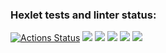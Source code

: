 ### Hexlet tests and linter status:
[![Actions Status](https://github.com/MenzurenkoKirill/java-project-71/workflows/hexlet-check/badge.svg)](https://github.com/MenzurenkoKirill/java-project-71/actions)
<a href="https://codeclimate.com/github/MenzurenkoKirill/java-project-71/maintainability"><img src="https://api.codeclimate.com/v1/badges/2f86a3797ce1b237f28a/maintainability" /></a>
<a href="https://codeclimate.com/github/MenzurenkoKirill/java-project-71/test_coverage"><img src="https://api.codeclimate.com/v1/badges/2f86a3797ce1b237f28a/test_coverage" /></a>
<a href="https://asciinema.org/a/thz8mEU0cyqVlMX9Yeudlg65J" target="_blank"><img src="https://asciinema.org/a/thz8mEU0cyqVlMX9Yeudlg65J.svg" /></a>
<a href="https://asciinema.org/a/0KtuhNHsqHGeJAZbtrpKA6BT9" target="_blank"><img src="https://asciinema.org/a/0KtuhNHsqHGeJAZbtrpKA6BT9.svg" /></a>
<a href="https://asciinema.org/a/xh6WfhDPJefa4yaFIXdfOsrGH" target="_blank"><img src="https://asciinema.org/a/xh6WfhDPJefa4yaFIXdfOsrGH.svg" /></a>
